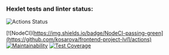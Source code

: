 ### Hexlet tests and linter status:
![Actions Status](/workflows/hexlet-check/badge.svg)

[![NodeCI](https://img.shields.io/badge/NodeCI-passing-green](https://github.com/kosarova/frontend-project-lvl1/actions)
[![Maintainability](https://api.codeclimate.com/v1/badges/81d1e468cf41db4bab88/maintainability)](https://codeclimate.com/github/kosarova/frontend-project-lvl1/maintainability)
[![Test Coverage](https://api.codeclimate.com/v1/badges/81d1e468cf41db4bab88/test_coverage)](https://codeclimate.com/github/kosarova/frontend-project-lvl1/test_coverage)
